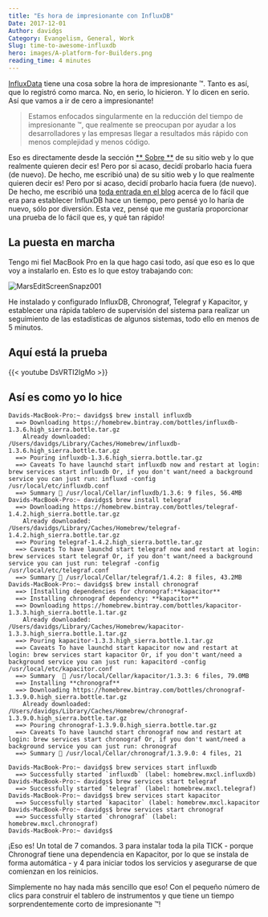 ```yaml
---
title: "Es hora de impresionante con InfluxDB"
Date: 2017-12-01
Author: davidgs
Category: Evangelism, General, Work
Slug: time-to-awesome-influxdb
hero: images/A-platform-for-Builders.png
reading_time: 4 minutes
---
```


[InfluxData](https://influxdata.com/) tiene una cosa sobre la hora de impresionante ™. Tanto es así, que lo registró como marca. No, en serio, lo hicieron. Y lo dicen en serio. Así que vamos a ir de cero a impresionante!

> Estamos enfocados singularmente en la reducción del tiempo de impresionante ™, que realmente se preocupan por ayudar a los desarrolladores y las empresas llegar a resultados más rápido con menos complejidad y menos código.

Eso es directamente desde la sección [** Sobre **](https://www.influxdata.com/about/) de su sitio web y lo que realmente quieren decir es! Pero por si acaso, decidí probarlo hacia fuera (de nuevo). De hecho, me escribió una) de su sitio web y lo que realmente quieren decir es! Pero por si acaso, decidí probarlo hacia fuera (de nuevo). De hecho, me escribió una [toda entrada en el blog](/posts/category/iot/iot-hardware/running-influxdb-on-an-artik-520/) acerca de lo fácil que era para establecer InfluxDB hace un tiempo, pero pensé yo lo haría de nuevo, sólo por diversión. Esta vez, pensé que me gustaría proporcionar una prueba de lo fácil que es, y qué tan rápido!

## La puesta en marcha

Tengo mi fiel MacBook Pro en la que hago casi todo, así que eso es lo que voy a instalarlo en. Esto es lo que estoy trabajando con:

![MarsEditScreenSnapz001](/posts/category/database/images/MarsEditScreenSnapz001.png )

He instalado y configurado InfluxDB, Chronograf, Telegraf y Kapacitor, y establecer una rápida tablero de supervisión del sistema para realizar un seguimiento de las estadísticas de algunos sistemas, todo ello en menos de 5 minutos.

## Aquí está la prueba

{{< youtube DsVRTI2IgMo >}}

## Así es como yo lo hice

```shell
Davids-MacBook-Pro:~ davidgs$ brew install influxdb 
  ==> Downloading https://homebrew.bintray.com/bottles/influxdb-1.3.6.high_sierra.bottle.tar.gz
    Already downloaded: /Users/davidgs/Library/Caches/Homebrew/influxdb-1.3.6.high_sierra.bottle.tar.gz 
  ==> Pouring influxdb-1.3.6.high_sierra.bottle.tar.gz
  ==> Caveats To have launchd start influxdb now and restart at login: brew services start influxdb Or, if you don't want/need a background service you can just run: influxd -config /usr/local/etc/influxdb.conf 
  ==> Summary 🍺 /usr/local/Cellar/influxdb/1.3.6: 9 files, 56.4MB
Davids-MacBook-Pro:~ davidgs$ brew install telegraf 
  ==> Downloading https://homebrew.bintray.com/bottles/telegraf-1.4.2.high_sierra.bottle.tar.gz
    Already downloaded: /Users/davidgs/Library/Caches/Homebrew/telegraf-1.4.2.high_sierra.bottle.tar.gz
  ==> Pouring telegraf-1.4.2.high_sierra.bottle.tar.gz
  ==> Caveats To have launchd start telegraf now and restart at login: brew services start telegraf Or, if you don't want/need a background service you can just run: telegraf -config /usr/local/etc/telegraf.conf
  ==> Summary 🍺 /usr/local/Cellar/telegraf/1.4.2: 8 files, 43.2MB
Davids-MacBook-Pro:~ davidgs$ brew install chronograf
  ==> [Installing dependencies for chronograf:**kapacitor** 
  ==> Installing chronograf dependency: **kapacitor** 
  ==> Downloading https://homebrew.bintray.com/bottles/kapacitor-1.3.3.high_sierra.bottle.1.tar.gz
    Already downloaded: /Users/davidgs/Library/Caches/Homebrew/kapacitor-1.3.3.high_sierra.bottle.1.tar.gz
  ==> Pouring kapacitor-1.3.3.high_sierra.bottle.1.tar.gz
  ==> Caveats To have launchd start kapacitor now and restart at login: brew services start kapacitor Or, if you don't want/need a background service you can just run: kapacitord -config /usr/local/etc/kapacitor.conf
  ==> Summary  🍺 /usr/local/Cellar/kapacitor/1.3.3: 6 files, 79.0MB
  ==> Installing **chronograf** 
  ==> Downloading https://homebrew.bintray.com/bottles/chronograf-1.3.9.0.high_sierra.bottle.tar.gz
    Already downloaded: /Users/davidgs/Library/Caches/Homebrew/chronograf-1.3.9.0.high_sierra.bottle.tar.gz
  ==> Pouring chronograf-1.3.9.0.high_sierra.bottle.tar.gz
  ==> Caveats To have launchd start chronograf now and restart at login: brew services start chronograf Or, if you don't want/need a background service you can just run: chronograf
  ==> Summary 🍺 /usr/local/Cellar/chronograf/1.3.9.0: 4 files, 21

Davids-MacBook-Pro:~ davidgs$ brew services start influxdb 
  ==> Successfully started `influxdb` (label: homebrew.mxcl.influxdb)
Davids-MacBook-Pro:~ davidgs$ brew services start telegraf
  ==> Successfully started `telegraf` (label: homebrew.mxcl.telegraf)
Davids-MacBook-Pro:~ davidgs$ brew services start kapacitor
  ==> Successfully started `kapacitor` (label: homebrew.mxcl.kapacitor
Davids-MacBook-Pro:~ davidgs$ brew services start chronograf
  ==> Successfully started `chronograf` (label: homebrew.mxcl.chronograf)
Davids-MacBook-Pro:~ davidgs$
```

¡Eso es! Un total de 7 comandos. 3 para instalar toda la pila TICK - porque Chronograf tiene una dependencia en Kapacitor, por lo que se instala de forma automática - y 4 para iniciar todos los servicios y asegurarse de que comienzan en los reinicios.

Simplemente no hay nada más sencillo que eso! Con el pequeño número de clics para construir el tablero de instrumentos y que tiene un tiempo sorprendentemente corto de impresionante ™!
